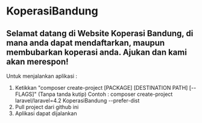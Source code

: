 # KoperasiBandung

## Selamat datang di Website Koperasi Bandung, di mana anda dapat mendaftarkan, maupun membubarkan koperasi anda. Ajukan dan kami akan merespon!

Untuk menjalankan aplikasi :
1. Ketikkan "composer create-project [PACKAGE] [DESTINATION PATH] [--FLAGS]" (Tanpa tanda kutip)
   Contoh : composer create-project laravel/laravel=4.2 KoperasiBandung --prefer-dist
2. Pull project dari github ini
3. Aplikasi dapat dijalankan